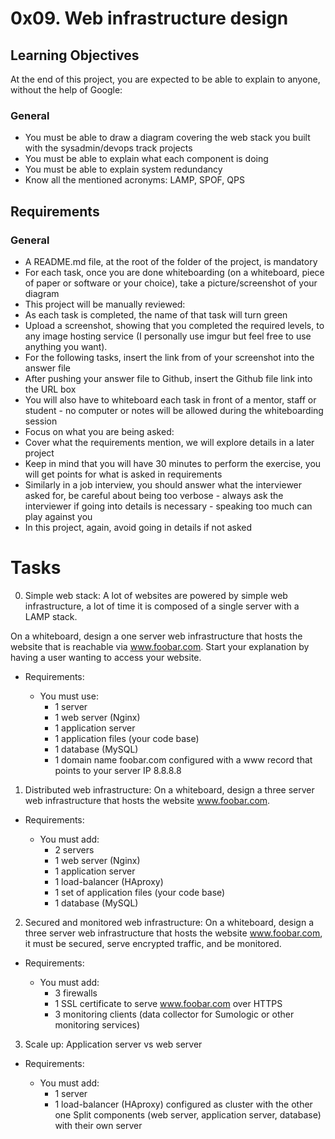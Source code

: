 # **0x09. Web infrastructure design**

## **Learning Objectives**
At the end of this project, you are expected to be able to explain to anyone, without the help of Google:

### **General**
+ You must be able to draw a diagram covering the web stack you built with the sysadmin/devops track projects
+ You must be able to explain what each component is doing
+ You must be able to explain system redundancy
+ Know all the mentioned acronyms: LAMP, SPOF, QPS

## **Requirements**

### **General**
+ A README.md file, at the root of the folder of the project, is mandatory
+ For each task, once you are done whiteboarding (on a whiteboard, piece of paper or software or your choice), take a picture/screenshot of your diagram
+ This project will be manually reviewed:
+ As each task is completed, the name of that task will turn green
+ Upload a screenshot, showing that you completed the required levels, to any image hosting service (I personally use imgur but feel free to use anything you want).
+ For the following tasks, insert the link from of your screenshot into the answer file
+ After pushing your answer file to Github, insert the Github file link into the URL box
+ You will also have to whiteboard each task in front of a mentor, staff or student - no computer or notes will be allowed during the whiteboarding session
+ Focus on what you are being asked:
+ Cover what the requirements mention, we will explore details in a later project
+ Keep in mind that you will have 30 minutes to perform the exercise, you will get points for what is asked in requirements
+ Similarly in a job interview, you should answer what the interviewer asked for, be careful about being too verbose - always ask the interviewer if going into details is necessary - speaking too much can play against you
+ In this project, again, avoid going in details if not asked

# **Tasks**

0. Simple web stack: A lot of websites are powered by simple web infrastructure, a lot of time it is composed of a single server with a LAMP stack.

On a whiteboard, design a one server web infrastructure that hosts the website that is reachable via www.foobar.com. Start your explanation by having a user wanting to access your website.

* Requirements:

    * You must use:
        + 1 server
        + 1 web server (Nginx)
        + 1 application server
        + 1 application files (your code base)
        + 1 database (MySQL)
        + 1 domain name foobar.com configured with a www record that points to your server IP 8.8.8.8	

1. Distributed web infrastructure: On a whiteboard, design a three server web infrastructure that hosts the website www.foobar.com.

* Requirements:

    * You must add:
        + 2 servers
        + 1 web server (Nginx)
        + 1 application server
        + 1 load-balancer (HAproxy)
        + 1 set of application files (your code base)
        + 1 database (MySQL)

2. Secured and monitored web infrastructure: On a whiteboard, design a three server web infrastructure that hosts the website www.foobar.com, it must be secured, serve encrypted traffic, and be monitored.

* Requirements:

    * You must add:
        + 3 firewalls
        + 1 SSL certificate to serve www.foobar.com over HTTPS
        + 3 monitoring clients (data collector for Sumologic or other monitoring services)

3. Scale up: Application server vs web server

* Requirements:

    * You must add:
        + 1 server
        + 1 load-balancer (HAproxy) configured as cluster with the other one
        Split components (web server, application server, database) with their own server
